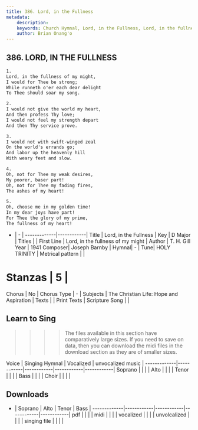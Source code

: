 ```yaml
---
title: 386. Lord, in the Fullness
metadata:
    description: 
    keywords: Church Hymnal, Lord, in the Fullness, Lord, in the fullness of my might, 
    author: Brian Onang'o
---
```



## 386. LORD, IN THE FULLNESS

```txt
1.
Lord, in the fullness of my might, 
I would for Thee be strong; 
While runneth o'er each dear delight 
To Thee should soar my song. 

2.
I would not give the world my heart, 
And then profess Thy love; 
I would not feel my strength depart 
And then Thy service prove. 

3.
I would not with swift-winged zeal 
On the world's errands go; 
And labor up the heavenly hill 
With weary feet and slow. 

4.
Oh, not for Thee my weak desires, 
My poorer, baser part! 
Oh, not for Thee my fading fires, 
The ashes of my heart! 

5.
Oh, choose me in my golden time! 
In my dear joys have part! 
For Thee the glory of my prime, 
The fullness of my heart!
```

- |   -  |
-------------|------------|
Title | Lord, in the Fullness |
Key | D Major |
Titles |  |
First Line | Lord, in the fullness of my might |
Author | T. H. Gill
Year | 1941
Composer| Joseph Barnby |
Hymnal|  - |
Tune| HOLY TRINITY |
Metrical pattern | |
# Stanzas | 5 |
Chorus | No |
Chorus Type | - |
Subjects | The Christian Life: Hope and Aspiration |
Texts |  |
Print Texts | 
Scripture Song |  |
  
## Learn to Sing

>>>> The files available in this section have comparatively large sizes. If you need to save on data, then you can download the midi files in the download section as they are of smaller sizes.

Voice |  Singing Hymnal | Vocalized | unvocalized music |
-------------|------------|------------|------------|------------|
Soprano | | | |
Alto | | | |
Tenor | | | |
Bass | | | |
Choir | | | |

## Downloads

- |  Soprano | Alto | Tenor | Bass |
-------------|------------|------------|------------|------------|
pdf | | | |
midi | | | |
vocalized | | | |
unvolcalized | | | |
singing file | | | |
  